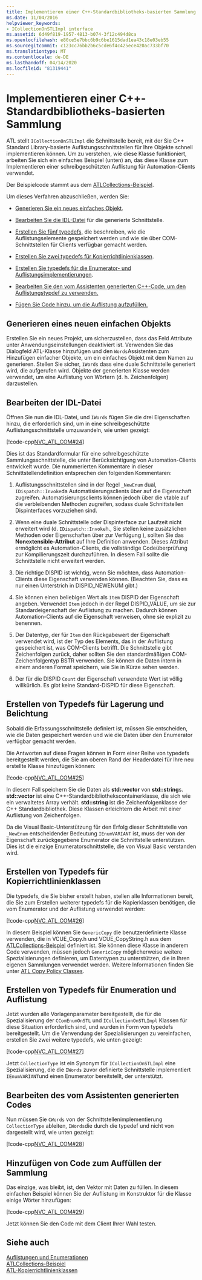 ```yaml
---
title: Implementieren einer C++-Standardbibliotheks-basierten Sammlung
ms.date: 11/04/2016
helpviewer_keywords:
- ICollectionOnSTLImpl interface
ms.assetid: 6d49f819-1957-4813-b074-3f12c494d8ca
ms.openlocfilehash: e80ce5e7bbc6b9c6be1615dad1ea43c18e03eb55
ms.sourcegitcommit: c123cc76bb2b6c5cde6f4c425ece420ac733bf70
ms.translationtype: MT
ms.contentlocale: de-DE
ms.lasthandoff: 04/14/2020
ms.locfileid: "81319441"
---
```

# <a name="implementing-a-c-standard-library-based-collection"></a>Implementieren einer C++-Standardbibliotheks-basierten Sammlung

ATL stellt `ICollectionOnSTLImpl` die Schnittstelle bereit, mit der Sie C++ Standard Library-basierte Auflistungsschnittstellen für Ihre Objekte schnell implementieren können. Um zu verstehen, wie diese Klasse funktioniert, arbeiten Sie sich ein einfaches Beispiel (unten) an, das diese Klasse zum Implementieren einer schreibgeschützten Auflistung für Automation-Clients verwendet.

Der Beispielcode stammt aus dem [ATLCollections-Beispiel](../overview/visual-cpp-samples.md).

Um dieses Verfahren abzuschließen, werden Sie:

- [Generieren Sie ein neues einfaches Objekt](#vccongenerating_an_object).

- [Bearbeiten Sie die IDL-Datei](#vcconedit_the_idl) für die generierte Schnittstelle.

- [Erstellen Sie fünf typedefs,](#vcconstorage_and_exposure_typedefs) die beschreiben, wie die Auflistungselemente gespeichert werden und wie sie über COM-Schnittstellen für Clients verfügbar gemacht werden.

- [Erstellen Sie zwei typedefs für Kopierrichtlinienklassen](#vcconcopy_classes).

- [Erstellen Sie typedefs für die Enumerator- und Auflistungsimplementierungen](#vcconenumeration_and_collection).

- [Bearbeiten Sie den vom Assistenten generierten C++-Code, um den Auflistungstypdef zu verwenden.](#vcconedit_the_generated_code)

- [Fügen Sie Code hinzu, um die Auflistung aufzufüllen.](#vcconpopulate_the_collection)

## <a name="generating-a-new-simple-object"></a><a name="vccongenerating_an_object"></a>Generieren eines neuen einfachen Objekts

Erstellen Sie ein neues Projekt, um sicherzustellen, dass das Feld Attribute unter Anwendungseinstellungen deaktiviert ist. Verwenden Sie das Dialogfeld ATL-Klasse hinzufügen und den `Words`Assistenten zum Hinzufügen einfacher Objekte, um ein einfaches Objekt mit dem Namen zu generieren. Stellen Sie sicher, `IWords` dass eine duale Schnittstelle generiert wird, die aufgerufen wird. Objekte der generierten Klasse werden verwendet, um eine Auflistung von Wörtern (d. h. Zeichenfolgen) darzustellen.

## <a name="editing-the-idl-file"></a><a name="vcconedit_the_idl"></a>Bearbeiten der IDL-Datei

Öffnen Sie nun die IDL-Datei, und `IWords` fügen Sie die drei Eigenschaften hinzu, die erforderlich sind, um in eine schreibgeschützte Auflistungsschnittstelle umzuwandeln, wie unten gezeigt:

[!code-cpp[NVC_ATL_COM#24](../atl/codesnippet/cpp/implementing-an-stl-based-collection_1.idl)]

Dies ist das Standardformular für eine schreibgeschützte Sammlungsschnittstelle, die unter Berücksichtigung von Automation-Clients entwickelt wurde. Die nummerierten Kommentare in dieser Schnittstellendefinition entsprechen den folgenden Kommentaren:

1. Auflistungsschnittstellen sind in der Regel `_NewEnum` dual, `IDispatch::Invoke`da Automatisierungsclients über auf die Eigenschaft zugreifen. Automatisierungsclients können jedoch über die vtable auf die verbleibenden Methoden zugreifen, sodass duale Schnittstellen Dispinterfaces vorzuziehen sind.

1. Wenn eine duale Schnittstelle oder Dispinterface zur Laufzeit nicht erweitert wird (d. `IDispatch::Invoke`h., Sie stellen keine zusätzlichen Methoden oder Eigenschaften über zur Verfügung ), sollten Sie das **Nonextensible-Attribut** auf Ihre Definition anwenden. Dieses Attribut ermöglicht es Automation-Clients, die vollständige Codeüberprüfung zur Kompilierungszeit durchzuführen. In diesem Fall sollte die Schnittstelle nicht erweitert werden.

1. Die richtige DISPID ist wichtig, wenn Sie möchten, dass Automation-Clients diese Eigenschaft verwenden können. (Beachten Sie, dass es nur einen Unterstrich in DISPID_NEWENUM gibt.)

1. Sie können einen beliebigen Wert als `Item` DISPID der Eigenschaft angeben. Verwendet `Item` jedoch in der Regel DISPID_VALUE, um sie zur Standardeigenschaft der Auflistung zu machen. Dadurch können Automation-Clients auf die Eigenschaft verweisen, ohne sie explizit zu benennen.

1. Der Datentyp, der für `Item` den Rückgabewert der Eigenschaft verwendet wird, ist der Typ des Elements, das in der Auflistung gespeichert ist, was COM-Clients betrifft. Die Schnittstelle gibt Zeichenfolgen zurück, daher sollten Sie den standardmäßigen COM-Zeichenfolgentyp BSTR verwenden. Sie können die Daten intern in einem anderen Format speichern, wie Sie in Kürze sehen werden.

1. Der für die DISPID `Count` der Eigenschaft verwendete Wert ist völlig willkürlich. Es gibt keine Standard-DISPID für diese Eigenschaft.

## <a name="creating-typedefs-for-storage-and-exposure"></a><a name="vcconstorage_and_exposure_typedefs"></a>Erstellen von Typedefs für Lagerung und Belichtung

Sobald die Erfassungsschnittstelle definiert ist, müssen Sie entscheiden, wie die Daten gespeichert werden und wie die Daten über den Enumerator verfügbar gemacht werden.

Die Antworten auf diese Fragen können in Form einer Reihe von typedefs bereitgestellt werden, die Sie am oberen Rand der Headerdatei für Ihre neu erstellte Klasse hinzufügen können:

[!code-cpp[NVC_ATL_COM#25](../atl/codesnippet/cpp/implementing-an-stl-based-collection_2.h)]

In diesem Fall speichern Sie die Daten als **std::vector** von **std::string**s. **std::vector** ist eine C++-Standardbibliothekscontainerklasse, die sich wie ein verwaltetes Array verhält. **std::string** ist die Zeichenfolgenklasse der C++ Standardbibliothek. Diese Klassen erleichtern die Arbeit mit einer Auflistung von Zeichenfolgen.

Da die Visual Basic-Unterstützung für den Erfolg dieser Schnittstelle von `_NewEnum` entscheidender Bedeutung `IEnumVARIANT` ist, muss der von der Eigenschaft zurückgegebene Enumerator die Schnittstelle unterstützen. Dies ist die einzige Enumeratorschnittstelle, die von Visual Basic verstanden wird.

## <a name="creating-typedefs-for-copy-policy-classes"></a><a name="vcconcopy_classes"></a>Erstellen von Typedefs für Kopierrichtlinienklassen

Die typedefs, die Sie bisher erstellt haben, stellen alle Informationen bereit, die Sie zum Erstellen weiterer typedefs für die Kopierklassen benötigen, die vom Enumerator und der Auflistung verwendet werden:

[!code-cpp[NVC_ATL_COM#26](../atl/codesnippet/cpp/implementing-an-stl-based-collection_3.h)]

In diesem Beispiel können Sie `GenericCopy` die benutzerdefinierte Klasse verwenden, die in VCUE_Copy.h und VCUE_CopyString.h aus dem [ATLCollections-Beispiel](../overview/visual-cpp-samples.md) definiert ist. Sie können diese Klasse in anderem Code verwenden, müssen jedoch `GenericCopy` möglicherweise weitere Spezialisierungen definieren, um Datentypen zu unterstützen, die in Ihren eigenen Sammlungen verwendet werden. Weitere Informationen finden Sie unter [ATL Copy Policy Classes](../atl/atl-copy-policy-classes.md).

## <a name="creating-typedefs-for-enumeration-and-collection"></a><a name="vcconenumeration_and_collection"></a>Erstellen von Typedefs für Enumeration und Auflistung

Jetzt wurden alle Vorlagenparameter bereitgestellt, die für die Spezialisierung der `CComEnumOnSTL` und `ICollectionOnSTLImpl` Klassen für diese Situation erforderlich sind, und wurden in Form von typedefs bereitgestellt. Um die Verwendung der Spezialisierungen zu vereinfachen, erstellen Sie zwei weitere typedefs, wie unten gezeigt:

[!code-cpp[NVC_ATL_COM#27](../atl/codesnippet/cpp/implementing-an-stl-based-collection_4.h)]

Jetzt `CollectionType` ist ein Synonym für `ICollectionOnSTLImpl` eine Spezialisierung, die die `IWords` zuvor definierte Schnittstelle implementiert `IEnumVARIANT`und einen Enumerator bereitstellt, der unterstützt.

## <a name="editing-the-wizard-generated-code"></a><a name="vcconedit_the_generated_code"></a>Bearbeiten des vom Assistenten generierten Codes

Nun müssen Sie `CWords` von der Schnittstellenimplementierung `CollectionType` ableiten, `IWords`die durch die typedef und nicht von dargestellt wird, wie unten gezeigt:

[!code-cpp[NVC_ATL_COM#28](../atl/codesnippet/cpp/implementing-an-stl-based-collection_5.h)]

## <a name="adding-code-to-populate-the-collection"></a><a name="vcconpopulate_the_collection"></a>Hinzufügen von Code zum Auffüllen der Sammlung

Das einzige, was bleibt, ist, den Vektor mit Daten zu füllen. In diesem einfachen Beispiel können Sie der Auflistung im Konstruktor für die Klasse einige Wörter hinzufügen:

[!code-cpp[NVC_ATL_COM#29](../atl/codesnippet/cpp/implementing-an-stl-based-collection_6.h)]

Jetzt können Sie den Code mit dem Client Ihrer Wahl testen.

## <a name="see-also"></a>Siehe auch

[Auflistungen und Enumerationen](../atl/atl-collections-and-enumerators.md)<br/>
[ATLCollections-Beispiel](../overview/visual-cpp-samples.md)<br/>
[ATL-Kopierrichtlinienklassen](../atl/atl-copy-policy-classes.md)
